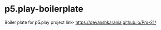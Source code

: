 # p5.play-boilerplate
Boiler plate for p5.play
project link-
https://devanshkarania.github.io/Pro-21/
